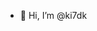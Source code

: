 - 👋 Hi, I’m @ki7dk


<!---
ki7dk/ki7dk is a ✨ special ✨ repository because its `README.md` (this file) appears on your GitHub profile.
You can click the Preview link to take a look at your changes.
--->
